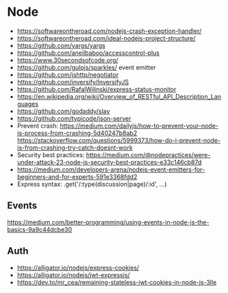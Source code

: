 # Node

- https://softwareontheroad.com/nodejs-crash-exception-handler/
- https://softwareontheroad.com/ideal-nodejs-project-structure/
- https://github.com/yargs/yargs
- https://github.com/aneilbaboo/accesscontrol-plus
- https://www.30secondsofcode.org/
- https://github.com/gulpjs/sparkles/ event emitter
- https://github.com/jshttp/negotiator
- https://github.com/inversify/InversifyJS
- https://github.com/RafalWilinski/express-status-monitor
- https://en.wikipedia.org/wiki/Overview_of_RESTful_API_Description_Languages
- https://github.com/godaddy/slay
- https://github.com/typicode/json-server
- Prevent crash: 
    https://medium.com/dailyjs/how-to-prevent-your-node-js-process-from-crashing-5d40247b8ab2
    https://stackoverflow.com/questions/5999373/how-do-i-prevent-node-js-from-crashing-try-catch-doesnt-work
- Security best practices: https://medium.com/@nodepractices/were-under-attack-23-node-js-security-best-practices-e33c146cb87d
- https://medium.com/developers-arena/nodejs-event-emitters-for-beginners-and-for-experts-591e3368fdd2
- Express syntax: .get('/:type(discussion|page)/:id', ...)

## Events

https://medium.com/better-programming/using-events-in-node-js-the-basics-9a9c44dcbe30

## Auth

- https://alligator.io/nodejs/express-cookies/
- https://alligator.io/nodejs/jwt-expressjs/
- https://dev.to/mr_cea/remaining-stateless-jwt-cookies-in-node-js-3lle
